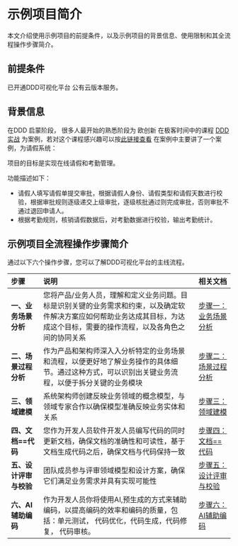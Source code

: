 # 示例项目简介


  本文介绍使用示例项目的前提条件，以及示例项目的背景信息、使用限制和其全流程操作步骤简介。



## 前提条件

已开通DDD可视化平台 公有云版本服务。



## 背景信息

在DDD 启蒙阶段， 很多人最开始的熟悉阶段为 欧创新 在极客时间中的课程  [DDD实战](https://houbb.github.io/2015/01/01/DDD%E5%AE%9E%E6%88%98%E8%AF%BE-18%E7%9F%A5%E8%AF%86%E7%82%B9%E4%B8%B2%E8%AE%B2-%E5%9F%BA%E4%BA%8EDDD%E7%9A%84%E5%BE%AE%E6%9C%8D%E5%8A%A1%E8%AE%BE%E8%AE%A1%E5%AE%9E%E4%BE%8B) 为案例，若对这个课程感兴趣可以按[此链接查看](https://time.geekbang.org/column/intro/100037301?utm_campaign=geektime_search&utm_content=geektime_search&utm_medium=geektime_search&utm_source=geektime_search&utm_term=geektime_search&tab=intro)  在案例中主要讲了一个案例，为请假系统：

项目的目标是实现在线请假和考勤管理。

功能描述如下：

- 请假人填写请假单提交审批，根据请假人身份、请假类型和请假天数进行校验，根据审批规则逐级递交上级审批，逐级核批通过则完成审批，否则审批不通过退回申请人。
- 根据考勤规则，核销请假数据后，对考勤数据进行校验，输出考勤统计。

## 示例项目全流程操作步骤简介

通过以下六个操作步骤，您可以了解DDD可视化平台的主线流程。

| **步骤**               | **说明**                                                     | **相关文档**                                          |
| :--------------------- | :----------------------------------------------------------- | ----------------------------------------------------- |
| **一、业务场景分析**   | 您将产品/业务人员，理解和定义业务问题。目标是识别关键的业务需求和约束，以及确定软件解决方案应如何帮助业务达成其目标，为达成这个目标，需要的操作流程，以及各角色之间的协同关系 | [步骤一：业务场景分析](./步骤一：业务场景分析.md)     |
| **二、场景过程分析**   | 作为产品和架构师深入入分析特定的业务场景和流程，以便更好地了解业务操作的具体细节。通过这种方式，可以识别出关键业务流程，以便于拆分关键的业务模块 | [步骤二：场景过程分析](./步骤二：场景过程分析.md)     |
| **三、领域建模**       | 系统架构师创建反映业务领域的概念模型，与领域专家合作以确保模型准确反映业务实体和关系 | [步骤三：领域建模](./步骤三：领域建模.md)             |
| **四、文档==代码**     | 您作为开发人员软件开发人员编写代码的同时更新文档，确保文档的准确性和可读性，基于文档生成代码之后，确保文档与代码保持一致 | [步骤四：文档==代码](./步骤五：模型即代码.md)         |
| **五、设计评审与校验** | 团队成员参与评审领域模型和设计方案，确保它们满足业务需求并具有实现可能性 | [步骤五：设计评审与校验](./步骤四：设计评审与校验.md) |
| **六、AI辅助编码**     | 作为开发人员你将使用AI,预生成的方式来辅助编码，以提高编码的效率和编码的质量，包括：单元测试， 代码优化，代码生成，代码修复， 代码审核。 | [步骤六：AI辅助编码](./步骤六：AI辅助编码.md)         |